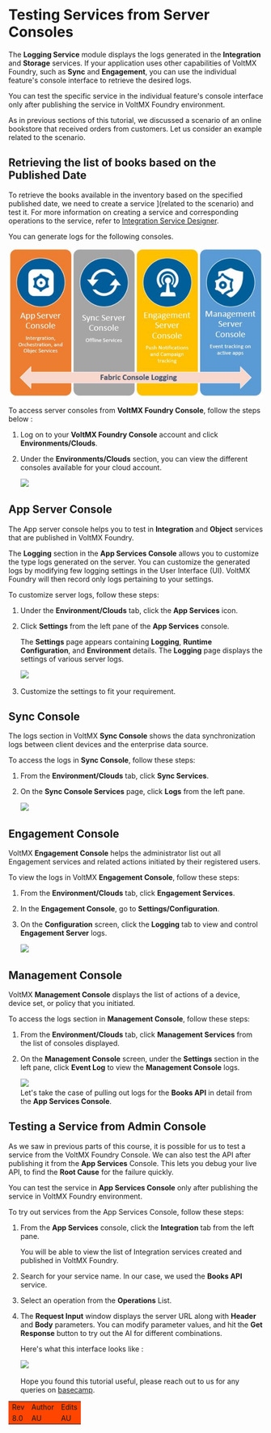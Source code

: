 ﻿ 

Testing Services from Server Consoles
=====================================

The **Logging Service** module displays the logs generated in the **Integration** and **Storage** services. If your application uses other capabilities of VoltMX Foundry, such as **Sync** and **Engagement**, you can use the individual feature's console interface to retrieve the desired logs.

You can test the specific service in the individual feature's console interface only after publishing the service in VoltMX Foundry environment.

As in previous sections of this tutorial, we discussed a scenario of an online bookstore that received orders from customers. Let us consider an example related to the scenario.

Retrieving the list of books based on the Published Date
--------------------------------------------------------

To retrieve the books available in the inventory based on the specified published date, we need to create a service ](related to the scenario) and test it. For more information on creating a service and corresponding operations to the service, refer to [Integration Service Designer](http://opensource.voltmxtechsw.com/volt-mx-docs/voltmxlibrary/voltmxfoundry/voltmx_foundry_user_guide/Default.html#Services.md).

You can generate logs for the following consoles.

![](Resources/Images/ServerConsoleLogging.JPG)

To access server consoles from **VoltMX Foundry Console**, follow the steps below :

1.  Log on to your **VoltMX Foundry Console** account and click **Environments/Clouds**.
2.  ​Under the **Environments/Clouds** section, you can view the different consoles available for your cloud account.
    
    ![](Resources/Images/Steps_to_Access_Different_Consoles.png)
    

App Server Console
------------------

The App server console helps you to test in **Integration** and **Object** services that are published in VoltMX Foundry.

The **Logging** section in the **App Services Console** allows you to customize the type logs generated on the server. You can customize the generated logs by modifying few logging settings in the User Interface (UI). VoltMX Foundry will then record only logs pertaining to your settings.

To customize server logs, follow these steps:

1.  Under the **Environment/Clouds** tab, click the **App Services** icon.
2.  Click **Settings** from the left pane of the **App Services** console.
    
    The **Settings** page appears containing **Logging**, **Runtime Configuration**, and **Environment** details. The **Logging** page displays the settings of various server logs.
    
    ![](Resources/Images/Logging_Page.png)
    
3.  Customize the settings to fit your requirement.

Sync Console
------------

The logs section in VoltMX **Sync Console** shows the data synchronization logs between client devices and the enterprise data source.

To access the logs in **Sync Console**, follow these steps:

1.  From the **Environment/Clouds** tab, click **Sync Services**.
2.  On the **Sync Console Services** page, click **Logs** from the left pane.
    
    ![](Resources/Images/Trace_Logs.png)
    

Engagement Console
------------------

VoltMX **Engagement Console** helps the administrator list out all Engagement services and related actions initiated by their registered users.

To view the logs in VoltMX **Engagement Console**, follow these steps:

1.  From the **Environment/Clouds** tab, click **Engagement Services**.
2.  In the **Engagement Console**, go to **Settings/Configuration**.
3.  On the **Configuration** screen, click the **Logging** tab to view and control **Engagement Server** logs.
    
    ![](Resources/Images/Engagement_Console.png)
    

Management Console
------------------

VoltMX **Management Console** displays the list of actions of a device, device set, or policy that you initiated.

To access the logs section in **Management Console**, follow these steps:

1.  From the **Environment/Clouds** tab, click **Management Services** from the list of consoles displayed.
2.  On the **Management Console** screen, under the **Settings** section in the left pane, click **Event Log** to view the **Management Console** logs.
    
    ![](Resources/Images/Management_Console.png)  
    Let's take the case of pulling out logs for the **Books API** in detail from the **App Services Console**.
    

Testing a Service from Admin Console
------------------------------------

As we saw in previous parts of this course, it is possible for us to test a service from the VoltMX Foundry Console. We can also test the API after publishing it from the **App Services** Console. This lets you debug your live API, to find the **Root Cause** for the failure quickly.

You can test the service in **App Services Console** only after publishing the service in VoltMX Foundry environment.

To try out services from the App Services Console, follow these steps:

1.  From the **App Services** console, click the **Integration** tab from the left pane.
    
    You will be able to view the list of Integration services created and published in VoltMX Foundry.
    
2.  Search for your service name. In our case, we used the **Books API** service.
3.  Select an operation from the **Operations** List.
4.  The **Request Input** window displays the server URL along with **Header** and **Body** parameters. You can modify parameter values, and hit the **Get Response** button to try out the AI for different combinations.
    
    Here's what this interface looks like :
    
    ![](Resources/Images/Im_2.png)
    
    Hope you found this tutorial useful, please reach out to us for any queries on [basecamp](https://basecamp.voltmx.com/s/).
    

<table madcap:conditions="Default.HTML,PrintGuides.Not Ready to Publish" style="margin-left: 0;margin-right: auto;mc-table-style: url('Resources/TableStyles/RevisionTable.css');" class="TableStyle-RevisionTable" cellspacing="0"><colgroup><col class="TableStyle-RevisionTable-Column-Column1"> <col class="TableStyle-RevisionTable-Column-Column1"> <col class="TableStyle-RevisionTable-Column-Column1"></colgroup><tbody><tr class="TableStyle-RevisionTable-Body-Body1"><td class="TableStyle-RevisionTable-BodyE-Column1-Body1" style="background-color: #ff4500;">Rev</td><td class="TableStyle-RevisionTable-BodyE-Column1-Body1" style="background-color: #ff4500;">Author</td><td class="TableStyle-RevisionTable-BodyD-Column1-Body1" style="background-color: #ff4500;">Edits</td></tr><tr class="TableStyle-RevisionTable-Body-Body1"><td class="TableStyle-RevisionTable-BodyB-Column1-Body1" style="background-color: #ff4500;">8.0</td><td class="TableStyle-RevisionTable-BodyB-Column1-Body1" style="background-color: #ff4500;">AU</td><td class="TableStyle-RevisionTable-BodyA-Column1-Body1" style="background-color: #ff4500;">AU</td></tr></tbody></table>
